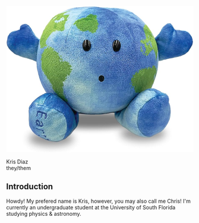 <head><link rel="stylesheet" href="https://latex.vercel.app/style.css"></head>
<title>Kris Diaz</title>
<center><img src="https://github.com/chrisd149/chrisd149.github.io/blob/main/images/yo.jpg?raw=true" title="literally me btw"></center>

<p class="author">Kris Diaz <br> they/them</p>

<div class="abstract">
  <h2>Introduction</h2>
  <p>Howdy! My prefered name is Kris, however, you may also call me Chris! I'm currently an undergraduate student at the University of South Florida studying physics & astronomy. 
</p>
</div>



